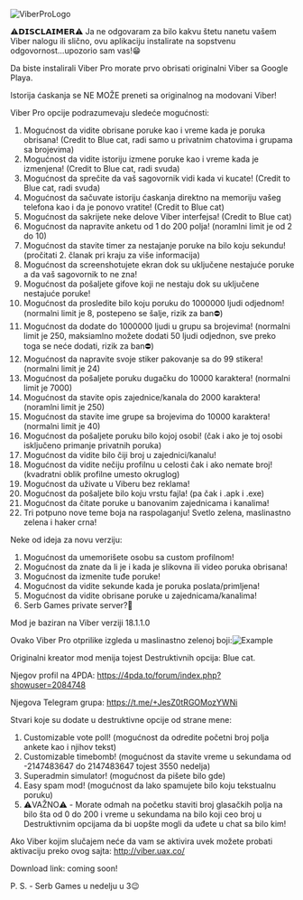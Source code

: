![ViberProLogo](https://github.com/Splinterovski/Viber-Pro/assets/89694006/46e679b8-4173-4fe3-9d10-79730bda7915)

⚠️𝗗𝗜𝗦𝗖𝗟𝗔𝗜𝗠𝗘𝗥⚠️
Ja ne odgovaram za bilo kakvu štetu nanetu vašem Viber nalogu ili slično, ovu aplikaciju instalirate na sopstvenu odgovornost...upozorio sam vas!😁

Da biste instalirali Viber Pro morate prvo obrisati originalni Viber sa Google Playa.

Istorija ćaskanja se NE MOŽE preneti sa originalnog na modovani Viber!

Viber Pro opcije podrazumevaju sledeće mogućnosti:
1. Mogućnost da vidite obrisane poruke kao i vreme kada je poruka obrisana! (Credit to Blue cat, radi samo u privatnim chatovima i grupama sa brojevima)
2. Mogućnost da vidite istoriju izmene poruke kao i vreme kada je izmenjena! (Credit to Blue cat, radi svuda)
3. Mogućnost da sprečite da vaš sagovornik vidi kada vi kucate! (Credit to Blue cat, radi svuda)
4. Mogućnost da sačuvate istoriju ćaskanja direktno na memoriju vašeg telefona kao i da je ponovo vratite! (Credit to Blue cat)
5. Mogućnost da sakrijete neke delove Viber interfejsa! (Credit to Blue cat)
6. Mogućnost da napravite anketu od 1 do 200 polja! (noramlni limit je od 2 do 10)
7. Mogućnost da stavite timer za nestajanje poruke na bilo koju sekundu! (pročitati 2. članak pri kraju za više informacija)
8. Mogućnost da screenshotujete ekran dok su uključene nestajuće poruke a da vaš sagovornik to ne zna!
9. Mogućnost da pošaljete gifove koji ne nestaju dok su uključene nestajuće poruke!
10. Mogućnost da prosledite bilo koju poruku do 1000000 ljudi odjednom! (normalni limit je 8, postepeno se šalje, rizik za ban⛔️)
11. Mogućnost da dodate do 1000000 ljudi u grupu sa brojevima! (normalni limit je 250, maksiamlno možete dodati 50 ljudi odjednon, sve preko toga se neće dodati, rizik za ban⛔️)
12. Mogućnost da napravite svoje stiker pakovanje sa do 99 stikera! (normalni limit je 24)
13. Mogućnost da pošaljete poruku dugačku do 10000 karaktera! (normalni limit je 7000)
14. Mogućnost da stavite opis zajednice/kanala do 2000 karaktera! (noramlni limit je 250)
15. Mogućnost da stavite ime grupe sa brojevima do 10000 karaktera! (normalni limit je 40)
16. Mogućnost da pošaljete poruku bilo kojoj osobi! (čak i ako je toj osobi isključeno primanje privatnih poruka)
17. Mogućnost da vidite bilo čiji broj u zajednici/kanalu!
18. Mogućnost da vidite nečiju profilnu u celosti čak i ako nemate broj! (kvadratni oblik profilne umesto okruglog)
29. Mogućnost da uživate u Viberu bez reklama!
20. Mogućnost da pošaljete bilo koju vrstu fajla! (pa čak i .apk i .exe)
21. Mogućnost da čitate poruke u banovanim zajednicama i kanalima!
22. Tri potpuno nove teme boja na raspolaganju! Svetlo zelena, maslinastno zelena i haker crna!

Neke od ideja za novu verziju:
1. Mogućnost da umemorišete osobu sa custom profilnom!
2. Mogućnost da znate da li je i kada je slikovna ili video poruka obrisana!
3. Mogućnost da izmenite tuđe poruke!
4. Mogućnost da vidite sekunde kada je poruka poslata/primljena!
5. Mogućnost da vidite obrisane poruke u zajednicama/kanalima!
6. Serb Games private server?🤔

Mod je baziran na Viber verziji 18.1.1.0

Ovako Viber Pro otprilike izgleda u maslinastno zelenoj boji:![Example](https://github.com/Splinterovski/Viber-Plus-Plus/assets/89694006/d707c9bb-3f24-4b03-a89f-6557800e6d47)

Originalni kreator mod menija tojest Destruktivnih opcija: Blue cat.

Njegov profil na 4PDA:
https://4pda.to/forum/index.php?showuser=2084748

Njegova Telegram grupa:
https://t.me/+JesZ0tRGOMozYWNi

Stvari koje su dodate u destruktivne opcije od strane mene:
1. Customizable vote poll! (mogućnost da odredite početni broj polja ankete kao i njihov tekst)
2. Customizable timebomb! (mogućnost da stavite vreme u sekundama od -2147483647 do 2147483647 tojest 3550 nedelja)
3. Superadmin simulator! (mogućnost da pišete bilo gde)
4. Easy spam mod! (mogućnost da lako spamujete bilo koju tekstualnu poruku)
5. ⚠️VAŽNO⚠️ - Morate odmah na početku staviti broj glasačkih polja na bilo šta od 0 do 200 i vreme u sekundama na bilo koji ceo broj u Destruktivnim opcijama da bi uopšte mogli da uđete u chat sa bilo kim!

Ako Viber kojim slučajem neće da vam se aktivira uvek možete probati aktivaciju preko ovog sajta: http://viber.uax.co/

Download link: coming soon!

P. S. - Serb Games u nedelju u 3😉
